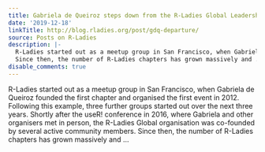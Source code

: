 ```yaml
---
title: Gabriela de Queiroz steps down from the R-Ladies Global Leadership Team
date: '2019-12-18'
linkTitle: http://blog.rladies.org/post/gdq-departure/
source: Posts on R-Ladies
description: |-
  R-Ladies started out as a meetup group in San Francisco, when Gabriela de Queiroz founded the first chapter and organised the first event in 2012. Following this example, three further groups started out over the next three years. Shortly after the useR! conference in 2016, where Gabriela and other organisers met in person, the R-Ladies Global organisation was co-founded by several active community members.
  Since then, the number of R-Ladies chapters has grown massively and ...
disable_comments: true
---
```

R-Ladies started out as a meetup group in San Francisco, when Gabriela de Queiroz founded the first chapter and organised the first event in 2012. Following this example, three further groups started out over the next three years. Shortly after the useR! conference in 2016, where Gabriela and other organisers met in person, the R-Ladies Global organisation was co-founded by several active community members.
Since then, the number of R-Ladies chapters has grown massively and ...